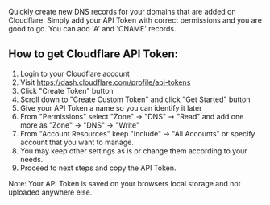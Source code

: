 Quickly create new DNS records for your domains that are added on Cloudflare. Simply add your API Token with correct permissions and you are good to go. You can add 'A' and 'CNAME' records.

## How to get Cloudflare API Token:
1. Login to your Cloudflare account
1. Visit https://dash.cloudflare.com/profile/api-tokens
1. Click "Create Token" button
1. Scroll down to "Create Custom Token" and click "Get Started" button
1. Give your API Token a name so you can identify it later
1. From "Permissions" select "Zone" -> "DNS" -> "Read" and add one more as "Zone" -> "DNS" -> "Write"
1. From "Account Resources" keep "Include" -> "All Accounts" or specify account that you want to manage.
1. You may keep other settings as is or change them according to your needs.
1. Proceed to next steps and copy the API Token. 

Note: Your API Token is saved on your browsers local storage and not uploaded anywhere else.
